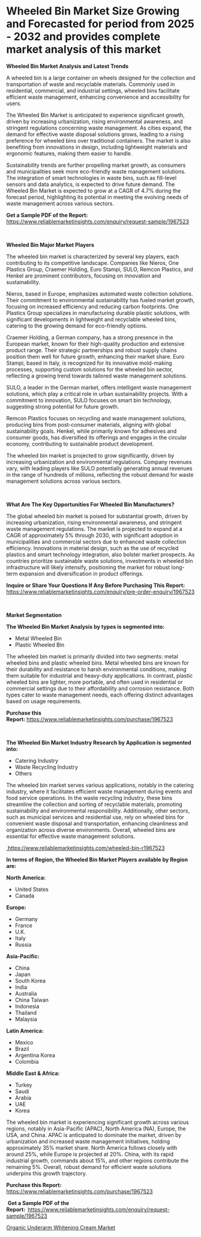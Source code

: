 <p><h1>Wheeled Bin Market Size Growing and Forecasted for period from 2025 - 2032 and provides complete market analysis of this market</h1></p><p><strong>Wheeled Bin Market Analysis and Latest Trends</strong></p>
<p><p>A wheeled bin is a large container on wheels designed for the collection and transportation of waste and recyclable materials. Commonly used in residential, commercial, and industrial settings, wheeled bins facilitate efficient waste management, enhancing convenience and accessibility for users. </p><p>The Wheeled Bin Market is anticipated to experience significant growth, driven by increasing urbanization, rising environmental awareness, and stringent regulations concerning waste management. As cities expand, the demand for effective waste disposal solutions grows, leading to a rising preference for wheeled bins over traditional containers. The market is also benefiting from innovations in design, including lightweight materials and ergonomic features, making them easier to handle.</p><p>Sustainability trends are further propelling market growth, as consumers and municipalities seek more eco-friendly waste management solutions. The integration of smart technologies in waste bins, such as fill-level sensors and data analytics, is expected to drive future demand. The Wheeled Bin Market is expected to grow at a CAGR of 4.7% during the forecast period, highlighting its potential in meeting the evolving needs of waste management across various sectors.</p></p>
<p><strong>Get a Sample PDF of the Report:&nbsp;</strong> <a href="https://www.reliablemarketinsights.com/enquiry/request-sample/1967523?utm_campaign=3206&utm_medium=2&utm_source=Github&utm_content=ia&utm_term=05042025&utm_id=wheeled-bin">https://www.reliablemarketinsights.com/enquiry/request-sample/1967523</a></p>
<p>&nbsp;</p>
<p><strong>Wheeled Bin Major Market Players</strong></p>
<p><p>The wheeled bin market is characterized by several key players, each contributing to its competitive landscape. Companies like Nieros, One Plastics Group, Craemer Holding, Euro Stampi, SULO, Remcon Plastics, and Henkel are prominent contributors, focusing on innovation and sustainability.</p><p>Nieros, based in Europe, emphasizes automated waste collection solutions. Their commitment to environmental sustainability has fueled market growth, focusing on increased efficiency and reducing carbon footprints. One Plastics Group specializes in manufacturing durable plastic solutions, with significant developments in lightweight and recyclable wheeled bins, catering to the growing demand for eco-friendly options. </p><p>Craemer Holding, a German company, has a strong presence in the European market, known for their high-quality production and extensive product range. Their strategic partnerships and robust supply chains position them well for future growth, enhancing their market share. Euro Stampi, based in Italy, is recognized for its innovative mold-making processes, supporting custom solutions for the wheeled bin sector, reflecting a growing trend towards tailored waste management solutions.</p><p>SULO, a leader in the German market, offers intelligent waste management solutions, which play a critical role in urban sustainability projects. With a commitment to innovation, SULO focuses on smart bin technology, suggesting strong potential for future growth.</p><p>Remcon Plastics focuses on recycling and waste management solutions, producing bins from post-consumer materials, aligning with global sustainability goals. Henkel, while primarily known for adhesives and consumer goods, has diversified its offerings and engages in the circular economy, contributing to sustainable product development.</p><p>The wheeled bin market is projected to grow significantly, driven by increasing urbanization and environmental regulations. Company revenues vary, with leading players like SULO potentially generating annual revenues in the range of hundreds of millions, reflecting the robust demand for waste management solutions across various sectors.</p></p>
<p>&nbsp;</p>
<p><strong>What Are The Key Opportunities For Wheeled Bin Manufacturers?</strong></p>
<p><p>The global wheeled bin market is poised for substantial growth, driven by increasing urbanization, rising environmental awareness, and stringent waste management regulations. The market is projected to expand at a CAGR of approximately 5% through 2030, with significant adoption in municipalities and commercial sectors due to enhanced waste collection efficiency. Innovations in material design, such as the use of recycled plastics and smart technology integration, also bolster market prospects. As countries prioritize sustainable waste solutions, investments in wheeled bin infrastructure will likely intensify, positioning the market for robust long-term expansion and diversification in product offerings.</p></p>
<p><strong>Inquire or Share Your Questions If Any Before Purchasing This Report:</strong> <a href="https://www.reliablemarketinsights.com/enquiry/pre-order-enquiry/1967523?utm_campaign=3206&utm_medium=2&utm_source=Github&utm_content=ia&utm_term=05042025&utm_id=wheeled-bin">https://www.reliablemarketinsights.com/enquiry/pre-order-enquiry/1967523</a></p>
<p>&nbsp;</p>
<p><strong>Market Segmentation</strong></p>
<p><strong>The Wheeled Bin Market Analysis by types is segmented into:</strong></p>
<p><ul><li>Metal Wheeled Bin</li><li>Plastic Wheeled Bin</li></ul></p>
<p><p>The wheeled bin market is primarily divided into two segments: metal wheeled bins and plastic wheeled bins. Metal wheeled bins are known for their durability and resistance to harsh environmental conditions, making them suitable for industrial and heavy-duty applications. In contrast, plastic wheeled bins are lighter, more portable, and often used in residential or commercial settings due to their affordability and corrosion resistance. Both types cater to waste management needs, each offering distinct advantages based on usage requirements.</p></p>
<p><strong>Purchase this Report:&nbsp;</strong><a href="https://www.reliablemarketinsights.com/purchase/1967523?utm_campaign=3206&utm_medium=2&utm_source=Github&utm_content=ia&utm_term=05042025&utm_id=wheeled-bin">https://www.reliablemarketinsights.com/purchase/1967523</a></p>
<p>&nbsp;</p>
<p><strong>The Wheeled Bin Market Industry Research by Application is segmented into:</strong></p>
<p><ul><li>Catering Industry</li><li>Waste Recycling Industry</li><li>Others</li></ul></p>
<p><p>The wheeled bin market serves various applications, notably in the catering industry, where it facilitates efficient waste management during events and food service operations. In the waste recycling industry, these bins streamline the collection and sorting of recyclable materials, promoting sustainability and environmental responsibility. Additionally, other sectors, such as municipal services and residential use, rely on wheeled bins for convenient waste disposal and transportation, enhancing cleanliness and organization across diverse environments. Overall, wheeled bins are essential for effective waste management solutions.</p></p>
<p><a href="https://www.reliablemarketinsights.com/wheeled-bin-r1967523?utm_campaign=3206&utm_medium=2&utm_source=Github&utm_content=ia&utm_term=05042025&utm_id=wheeled-bin">&nbsp;https://www.reliablemarketinsights.com/wheeled-bin-r1967523</a></p>
<p><strong>In terms of Region, the Wheeled Bin Market Players available by Region are:</strong></p>
<p>
    <p> <strong> North America: </strong>
        <ul>
            <li>United States</li>
            <li>Canada</li>
        </ul>
        </p> 
    <p> <strong> Europe: </strong>
        <ul>
            <li>Germany</li>
            <li>France</li>
            <li>U.K.</li>
            <li>Italy</li>
            <li>Russia</li>
        </ul>
        </p> 
    <p> <strong> Asia-Pacific: </strong>
        <ul>
            <li>China</li>
            <li>Japan</li>
            <li>South Korea</li>
            <li>India</li>
            <li>Australia</li>
            <li>China Taiwan</li>
            <li>Indonesia</li>
            <li>Thailand</li>
            <li>Malaysia</li>
        </ul>
        </p> 
    <p> <strong> Latin America: </strong>
        <ul>
            <li>Mexico</li>
            <li>Brazil</li>
            <li>Argentina Korea</li>
            <li>Colombia</li>
        </ul>
        </p> 
    <p> <strong> Middle East & Africa: </strong>
        <ul>
            <li>Turkey</li>
            <li>Saudi</li>
            <li>Arabia</li>
            <li>UAE</li>
            <li>Korea</li>
        </ul>
    </p>
    </p>
<p><p>The wheeled bin market is experiencing significant growth across various regions, notably in Asia-Pacific (APAC), North America (NA), Europe, the USA, and China. APAC is anticipated to dominate the market, driven by urbanization and increased waste management initiatives, holding approximately 35% market share. North America follows closely with around 25%, while Europe is projected at 20%. China, with its rapid industrial growth, commands about 15%, and other regions contribute the remaining 5%. Overall, robust demand for efficient waste solutions underpins this growth trajectory.</p></p>
<p><strong>Purchase this Report: </strong><a href="https://www.reliablemarketinsights.com/purchase/1967523?utm_campaign=3206&utm_medium=2&utm_source=Github&utm_content=ia&utm_term=05042025&utm_id=wheeled-bin">https://www.reliablemarketinsights.com/purchase/1967523</a></p>
<p>&nbsp;<strong>Get a Sample PDF of the Report:&nbsp;&nbsp;</strong><a href="https://www.reliablemarketinsights.com/enquiry/request-sample/1967523?utm_campaign=3206&utm_medium=2&utm_source=Github&utm_content=ia&utm_term=05042025&utm_id=wheeled-bin">https://www.reliablemarketinsights.com/enquiry/request-sample/1967523</a></p>
<p><strong></strong></p>
<p><p><a href="https://github.com/wynonachirei9/Market-Research-Report-List-1/blob/main/organic-underarm-whitening-cream-market.md?utm_campaign=3206&utm_medium=2&utm_source=Github&utm_content=ia&utm_term=05042025&utm_id=wheeled-bin">Organic Underarm Whitening Cream Market</a></p></p>